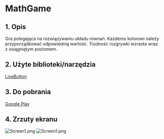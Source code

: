 # MathGame

## 1. Opis
Gra polegająca na rozwiązywaniu układu równań. Każdemu kolorowi należy przyporządkować odpowiednią wartość. Trudność rozgrywki wzrasta wraz z osiągniętym poziomem.

## 2. Użyte biblioteki/narzędzia
[LiveButton](https://github.com/dakatso/LiveButton)

## 3. Do pobrania
[Google Play](https://play.google.com/store/apps/details?id=pl.edu.uksw.fixmath)

## 4. Zrzuty ekranu
![Screen1.png]()
![Screen1.png]()
